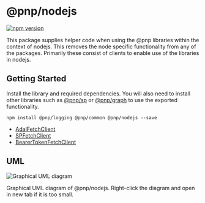 # @pnp/nodejs

[![npm version](https://badge.fury.io/js/%40pnp%2Fnodejs.svg)](https://badge.fury.io/js/%40pnp%2Fnodejs)

This package supplies helper code when using the @pnp libraries within the context of nodejs. This removes the node specific functionality from any of the packages.
Primarily these consist of clients to enable use of the libraries in nodejs.

## Getting Started

Install the library and required dependencies. You will also need to install other libraries such as [@pnp/sp](../../sp/docs/index.md) or [@pnp/graph](../../graph/docs/index.md) to use the
exported functionality.

`npm install @pnp/logging @pnp/common @pnp/nodejs --save`

* [AdalFetchClient](adal-fetch-client.md)
* [SPFetchClient](sp-fetch-client.md)
* [BearerTokenFetchClient](bearer-token-fetch-client.md)

## UML
![Graphical UML diagram](../../documentation/img/pnpjs-nodejs-uml.svg)

Graphical UML diagram of @pnp/nodejs. Right-click the diagram and open in new tab if it is too small.

